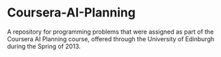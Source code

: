 Coursera-AI-Planning
====================

A repository for programming problems that were assigned as part of the Coursera AI Planning course, offered through the University of Edinburgh during the Spring of 2013.